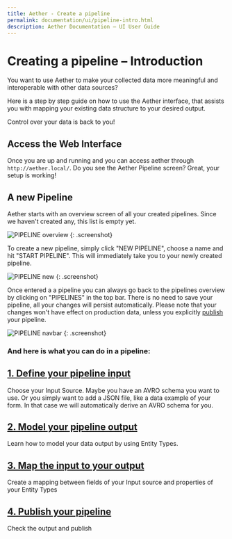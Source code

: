 ```yaml
---
title: Aether - Create a pipeline
permalink: documentation/ui/pipeline-intro.html
description: Aether Documentation – UI User Guide
---
```


# Creating a pipeline – Introduction

You want to use Aether to make your collected data more meaningful and interoperable with other data sources?

Here is a step by step guide on how to use the Aether interface, that assists you with mapping your existing data structure to your desired output.

Control over your data is back to you!

## Access the Web Interface

Once you are up and running and you can access aether through `http://aether.local/`.
Do you see the Aether Pipeline screen? Great, your setup is working!

## A new Pipeline

Aether starts with an overview screen of all your created pipelines. Since we haven't created any, this list is empty yet.

![PIPELINE overview](../../images/screenshots/pipelines-overview-start.png)
{: .screenshot}

To create a new pipeline, simply click "NEW PIPELINE", choose a name and hit "START PIPELINE". This will immediately take you to your newly created pipeline.

![PIPELINE new](../../images/screenshots/new-pipeline.png)
{: .screenshot}

Once entered a a pipeline you can always go back to the pipelines overview by clicking on "PIPELINES" in the top bar.
There is no need to save your pipeline, all your changes will persist automatically.
Please note that your changes won't have effect on production data, unless you explicitly [publish](pipeline-publish.html) your pipeline.

![PIPELINE navbar](../../images/screenshots/pipeline-navbar.png)
{: .screenshot}

### And here is what you can do in a pipeline:

## [1. Define your pipeline input](pipeline-input.html)

Choose your Input Source. Maybe you have an AVRO schema you want to use. Or you simply want to add a JSON file, like a data example of your form. In that case we will automatically derive an AVRO schema for you.

## [2. Model your pipeline output](pipeline-output.html)

Learn how to model your data output by using Entity Types.

## [3. Map the input to your output](pipeline-mapping.html)

Create a mapping between fields of your Input source and properties of your Entity Types

## [4. Publish your pipeline](pipeline-publish.html)

Check the output and publish
